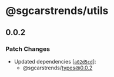 # @sgcarstrends/utils

## 0.0.2

### Patch Changes

- Updated dependencies [[`a02d5cd`](https://github.com/sgcarstrends/backend/commit/a02d5cda9d1fa4788413921848be2dd3146e2dfa)]:
  - @sgcarstrends/types@0.0.2
